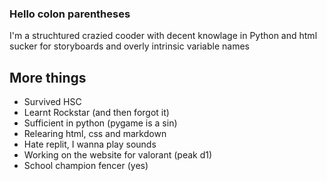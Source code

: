 ### Hello colon parentheses 

I'm a struchtured crazied cooder with decent knowlage in Python and html
sucker for storyboards and overly intrinsic variable names
 
## More things
- Survived HSC
- Learnt Rockstar (and then forgot it)
- Sufficient in python (pygame is a sin)
- Relearing html, css and markdown
- Hate replit, I wanna play sounds 
- Working on the website for valorant (peak d1)
- School champion fencer (yes)

